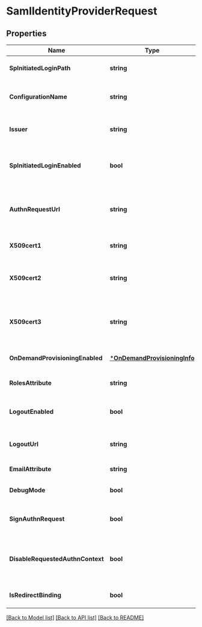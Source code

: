 # SamlIdentityProviderRequest

## Properties
Name | Type | Description | Notes
------------ | ------------- | ------------- | -------------
**SpInitiatedLoginPath** | **string** | The identifier used to generate a unique URL for user login. | [optional] 
**ConfigurationName** | **string** | Name of the SSO policy or another name used to describe the policy internally. | [default to null]
**Issuer** | **string** | The unique URL assigned to the organization by the SAML Identity Provider. | [default to null]
**SpInitiatedLoginEnabled** | **bool** | True if Sumo Logic redirects users to your identity provider with a SAML AuthnRequest when signing in. | [optional] [default to false]
**AuthnRequestUrl** | **string** | The URL that the identity provider has assigned for Sumo Logic to submit SAML authentication requests to the identity provider. | [optional] 
**X509cert1** | **string** | The certificate is used to verify the signature in SAML assertions. | [default to null]
**X509cert2** | **string** | The backup certificate used to verify the signature in SAML assertions when x509cert1 expires. | [optional] 
**X509cert3** | **string** | The backup certificate used to verify the signature in SAML assertions when x509cert1 expires and x509cert2 is empty. | [optional] 
**OnDemandProvisioningEnabled** | [***OnDemandProvisioningInfo**](OnDemandProvisioningInfo.md) |  | [optional] [default to null]
**RolesAttribute** | **string** | The role that Sumo Logic will assign to users when they sign in. | [optional] 
**LogoutEnabled** | **bool** | True if users are redirected to a URL after signing out of Sumo Logic. | [optional] [default to false]
**LogoutUrl** | **string** | The URL that users will be redirected to after signing out of Sumo Logic. | [optional] 
**EmailAttribute** | **string** | The email address of the new user account. | [optional] 
**DebugMode** | **bool** | True if additional details are included when a user fails to sign in. | [optional] [default to false]
**SignAuthnRequest** | **bool** | True if Sumo Logic will send signed Authn requests to the identity provider. | [optional] [default to false]
**DisableRequestedAuthnContext** | **bool** | True if Sumo Logic will include the RequestedAuthnContext element of the SAML AuthnRequests it sends to the identity provider. | [optional] [default to false]
**IsRedirectBinding** | **bool** | True if the SAML binding is of HTTP Redirect type. | [optional] [default to false]

[[Back to Model list]](../README.md#documentation-for-models) [[Back to API list]](../README.md#documentation-for-api-endpoints) [[Back to README]](../README.md)

